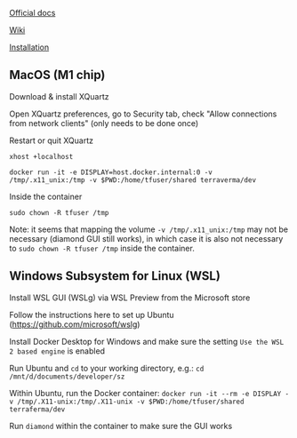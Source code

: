 [Official docs](https://terraferma.github.io/)

[Wiki](https://github.com/terraferma/terraferma/wiki)

[Installation](https://github.com/terraferma/terraferma/wiki/Installation#docker)

## MacOS (M1 chip)

Download & install XQuartz

Open XQuartz preferences, go to Security tab, check "Allow connections from network clients" (only needs to be done once)

Restart or quit XQuartz

`xhost +localhost`

`docker run -it -e DISPLAY=host.docker.internal:0 -v /tmp/.x11_unix:/tmp -v $PWD:/home/tfuser/shared terraverma/dev`

Inside the container

`sudo chown -R tfuser /tmp`

Note: it seems that mapping the volume `-v /tmp/.x11_unix:/tmp` may not be necessary (diamond GUI still works), in which case it is also not necessary to `sudo chown -R tfuser /tmp` inside the container.

## Windows Subsystem for Linux (WSL)

Install WSL GUI (WSLg) via WSL Preview from the Microsoft store

Follow the instructions here to set up Ubuntu (https://github.com/microsoft/wslg)

Install Docker Desktop for Windows and make sure the setting `Use the WSL 2 based engine` is enabled

Run Ubuntu and `cd` to your working directory, e.g.: `cd /mnt/d/documents/developer/sz`

Within Ubuntu, run the Docker container: `docker run -it --rm -e DISPLAY -v /tmp/.X11-unix:/tmp/.X11-unix -v $PWD:/home/tfuser/shared terraferma/dev`

Run `diamond` within the container to make sure the GUI works

